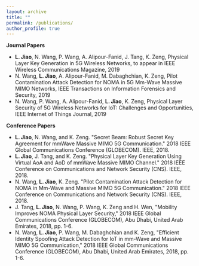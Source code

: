 ```yaml
---
layout: archive
title: ""
permalink: /publications/
author_profile: true
---
```

**Journal Papers**
* **L. Jiao**, N. Wang, P. Wang, A. Alipour-Fanid, J. Tang, K. Zeng, Physical Layer Key Generation in 5G Wireless Networks, to appear in IEEE Wireless Communications Magazine, 2019
* N. Wang, **L. Jiao**, A. Alipour-Fanid, M. Dabaghchian, K. Zeng, Pilot Contamination Attack Detection for NOMA in 5G Mm-Wave Massive MIMO Networks, IEEE Transactions on Information Forensics and Security, 2019
* N. Wang, P. Wang, A. Alipour-Fanid, **L. Jiao**, K. Zeng, Physical Layer Security of 5G Wireless Networks for IoT: Challenges and Opportunities, IEEE Internet of Things Journal, 2019


**Conference Papers**
* **L. Jiao**, N. Wang, and K. Zeng. "Secret Beam: Robust Secret Key Agreement for mmWave Massive MIMO 5G Communication." 2018 IEEE Global Communications Conference (GLOBECOM). IEEE, 2018.
* **L. Jiao**, J. Tang, and K. Zeng. "Physical Layer Key Generation Using Virtual AoA and AoD of mmWave Massive MIMO Channel." 2018 IEEE Conference on Communications and Network Security (CNS). IEEE, 2018.
* N. Wang, **L. Jiao**, K. Zeng. "Pilot Contamination Attack Detection for NOMA in Mm-Wave and Massive MIMO 5G Communication." 2018 IEEE Conference on Communications and Network Security (CNS). IEEE, 2018.
* J. Tang, **L. Jiao**, N. Wang, P. Wang, K. Zeng and H. Wen, "Mobility Improves NOMA Physical Layer Security," 2018 IEEE Global Communications Conference (GLOBECOM), Abu Dhabi, United Arab Emirates, 2018, pp. 1-6.
* N. Wang, **L. Jiao**, P. Wang, M. Dabaghchian and K. Zeng, "Efficient Identity Spoofing Attack Detection for IoT in mm-Wave and Massive MIMO 5G Communication," 2018 IEEE Global Communications Conference (GLOBECOM), Abu Dhabi, United Arab Emirates, 2018, pp. 1-6.
